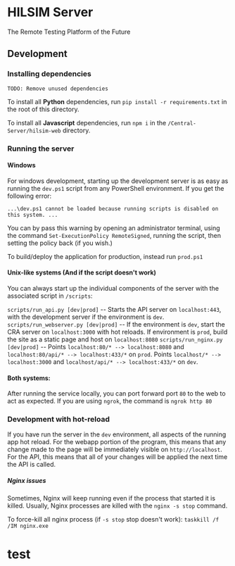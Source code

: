 # HILSIM Server
The Remote Testing Platform of the Future

## Development
### Installing dependencies
`TODO: Remove unused dependencies`

To install all **Python** dependencies, run `pip install -r requirements.txt` in the root of this directory.

To install all **Javascript** dependencies, run `npm i` in the `/Central-Server/hilsim-web` directory.

### Running the server
#### Windows
For windows development, starting up the development server is as easy as running the `dev.ps1` script from any PowerShell environment. If you get the following error: 
```
...\dev.ps1 cannot be loaded because running scripts is disabled on this system. ...
```

You can by pass this warning by opening an administrator terminal, using the command `Set-ExecutionPolicy RemoteSigned`, running the script, then setting the policy back (if you wish.)

To build/deploy the application for production, instead run `prod.ps1`

#### Unix-like systems (And if the script doesn't work)
You can always start up the individual components of the server with the associated script in `/scripts`:

`scripts/run_api.py [dev|prod]` -- Starts the API server on `localhost:443`, with the development server if the environment is `dev`.
`scripts/run_webserver.py [dev|prod]` -- If the environment is `dev`, start the CRA server on `localhost:3000` with hot reloads. If environment is `prod`, build the site as a static page and host on `localhost:8080`
`scripts/run_nginx.py [dev|prod]` -- Points `localhost:80/* --> localhost:8080` and `localhost:80/api/* --> localhost:433/*` on `prod`. Points `localhost/* --> localhost:3000` and `localhost/api/* --> localhost:433/*` on `dev`. 

#### Both systems:
After running the service locally, you can port forward port `80` to the web to act as expected. If you are using `ngrok`, the command is `ngrok http 80`
### Development with hot-reload
If you have run the server in the `dev` environment, all aspects of the running app hot reload. For the webapp portion of the program, this means that any change made to the page will be immediately visible on `http://localhost`. For the API, this means that all of your changes will be applied the next time the API is called.

##### Nginx issues

Sometimes, Nginx will keep running even if the process that started it is killed. Usually, Nginx processes are killed with the `nginx -s stop` command.

To force-kill all nginx process (if `-s stop` stop doesn't work): `taskkill /f /IM nginx.exe`

# test